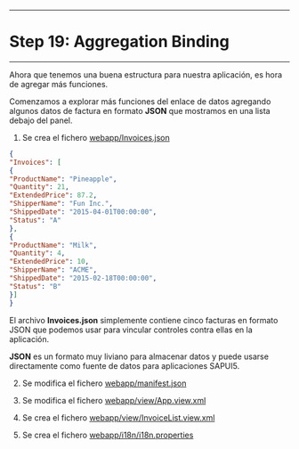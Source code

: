 *****************************
# Step 19: Aggregation Binding
*****************************

Ahora que tenemos una buena estructura para nuestra aplicación, es hora de agregar más funciones.


Comenzamos a explorar más funciones del enlace de datos agregando algunos datos de factura en formato **JSON** que mostramos en una lista debajo del panel.


1. Se crea el fichero [webapp/Invoices.json](webapp/Invoices.json)

``` json
{
"Invoices": [
{
"ProductName": "Pineapple",
"Quantity": 21,
"ExtendedPrice": 87.2,
"ShipperName": "Fun Inc.",
"ShippedDate": "2015-04-01T00:00:00",
"Status": "A"
},
{
"ProductName": "Milk",
"Quantity": 4,
"ExtendedPrice": 10,
"ShipperName": "ACME",
"ShippedDate": "2015-02-18T00:00:00",
"Status": "B"
}]
}
```
El archivo **Invoices.json** simplemente contiene cinco facturas en formato JSON que podemos usar para vincular controles contra ellas en la aplicación.


**JSON** es un formato muy liviano para almacenar datos y puede usarse directamente como fuente de datos para aplicaciones SAPUI5.



2. Se modifica el fichero [webapp/manifest.json](webapp/manifest.json)

3. Se modifica el fichero [webapp/view/App.view.xml](webapp/view/App.view.xml)

4. Se crea el fichero [webapp/view/InvoiceList.view.xml](webapp/view/InvoiceList.view.xml)

5. Se crea el fichero [webapp/i18n/i18n.properties](webapp/i18n/i18n.properties)